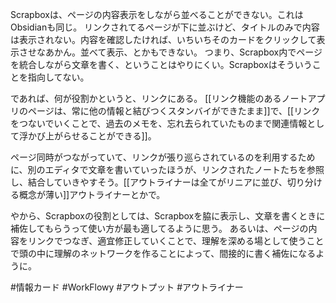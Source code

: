 Scrapboxは、ページの内容表示をしながら並べることができない。これはObsidianも同じ。
リンクされてるページが下に並ぶけど、タイトルのみで内容は表示されない。内容を確認したければ、いちいちそのカードをクリックして表示させなあかん。並べて表示、とかもできない。
つまり、Scrapbox内でページを統合しながら文章を書く、ということはやりにくい。Scrapboxはそういうことを指向してない。

であれば、何が役割かというと、リンクにある。
[[リンク機能のあるノートアプリのページは、常に他の情報と結びつくスタンバイができたまま]]で、[[リンクをつないでいくことで、過去のメモを、忘れ去られていたものまで関連情報として浮かび上がらせることができる]]。

ページ同時がつながっていて、リンクが張り巡らされているのを利用するために、別のエディタで文章を書いていったほうが、リンクされたノートたちを参照し、結合していきやすそう。[[アウトライナーは全てがリニアに並び、切り分ける概念が薄い]]アウトライナーとかで。

やから、Scrapboxの役割としては、Scrapboxを脇に表示し、文章を書くときに補佐してもらうって使い方が最も適してるように思う。
あるいは、ページの内容をリンクでつなぎ、適宜修正していくことで、理解を深める場として使うことで頭の中に理解のネットワークを作ることによって、間接的に書く補佐になるように。

#情報カード
#WorkFlowy
#アウトプット
#アウトライナー